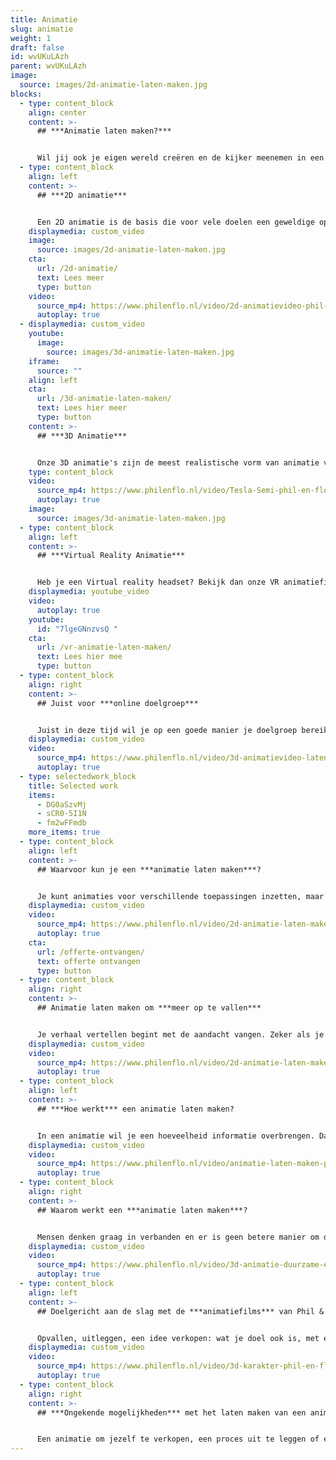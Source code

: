 ```yaml
---
title: Animatie
slug: animatie
weight: 1
draft: false
id: wvUKuLAzh
parent: wvUKuLAzh
image:
  source: images/2d-animatie-laten-maken.jpg
blocks:
  - type: content_block
    align: center
    content: >-
      ## ***Animatie laten maken?***


      Wil jij ook je eigen wereld creëren en de kijker meenemen in een verhaal die duidelijk, maar vooral interessant is om naar te kijken? Kies dan voor onze animatiefilms. Omdat animatiefilms zoveel van elkaar verschillen kies je hieronder uit 3D animatie, 2D animatie of VR animatie.
  - type: content_block
    align: left
    content: >-
      ## ***2D animatie***


      Een 2D animatie is de basis die voor vele doelen een geweldige oplossing biedt. In je eigen huisstijl, uniek op maat gemaakt door onze animatoren. Met een script die aansluit bij jouw wensen. Lees meer over 2D animaties.
    displaymedia: custom_video
    image:
      source: images/2d-animatie-laten-maken.jpg
    cta:
      url: /2d-animatie/
      text: Lees meer
      type: button
    video:
      source_mp4: https://www.philenflo.nl/video/2d-animatievideo-phil-en-flo.mp4
      autoplay: true
  - displaymedia: custom_video
    youtube:
      image:
        source: images/3d-animatie-laten-maken.jpg
    iframe:
      source: ""
    align: left
    cta:
      url: /3d-animatie-laten-maken/
      text: Lees hier meer
      type: button
    content: >-
      ## ***3D Animatie***


      Onze 3D animatie's zijn de meest realistische vorm van animatie vinden wij. Het kost wat meer tijd om te maken, maar het resultaat is verbluffend. Onze specialisten maken graag voor jou de meest gave 3D animaties!
    type: content_block
    video:
      source_mp4: https://www.philenflo.nl/video/Tesla-Semi-phil-en-flo.mp4
      autoplay: true
    image:
      source: images/3d-animatie-laten-maken.jpg
  - type: content_block
    align: left
    content: >-
      ## ***Virtual Reality Animatie***


      Heb je een Virtual reality headset? Bekijk dan onze VR animatiefilms eens! Deze oplossing biedt geweldige mogelijkheden als je echt wilt opvallen. Ook geweldig om te gebruiken op beurzen of tijdens presentaties!
    displaymedia: youtube_video
    video:
      autoplay: true
    youtube:
      id: "7lgeGNnzvsQ "
    cta:
      url: /vr-animatie-laten-maken/
      text: Lees hier mee
      type: button
  - type: content_block
    align: right
    content: >-
      ## Juist voor ***online doelgroep***


      Juist in deze tijd wil je op een goede manier je doelgroep bereiken die nu veel online is. Maar hoe? Laat een animatie maken door onze specialisten en verspreid deze onder je doelgroep. De juiste informatie verpakt op een creatieve heldere manier. Bel onze specialisten nu vrijblijvend. 085 -273 8331
    displaymedia: custom_video
    video:
      source_mp4: https://www.philenflo.nl/video/3d-animatievideo-laten-maken-phil-en-flo.mp4
      autoplay: true
  - type: selectedwork_block
    title: Selected work
    items:
      - DG0aSzvMj
      - sCR0-5I1N
      - fm2wFFmdb
    more_items: true
  - type: content_block
    align: left
    content: >-
      ## Waarvoor kun je een ***animatie laten maken***?


      Je kunt animaties voor verschillende toepassingen inzetten, maar allemaal hebben ze hetzelfde doel: een boodschap kort en duidelijk uitleggen. De animatie specialisten van Phil & Flo Creative Studio  zijn experts in het verpakken van een ingewikkelde boodschap in een heldere animatiefilm. Met visuele elementen maak je processen, vraagstukken en techniek inzichtelijk en begrijpelijk voor je doelgroep. Hierdoor voorkom je dat potentiële opdrachtgevers of klanten afhaken: integendeel, met een aantrekkelijke animatie worden ze juist enthousiast.
    displaymedia: custom_video
    video:
      source_mp4: https://www.philenflo.nl/video/2d-animatie-laten-maken-phil-en-flo2.mp4
      autoplay: true
    cta:
      url: /offerte-ontvangen/
      text: offerte ontvangen
      type: button
  - type: content_block
    align: right
    content: >-
      ## Animatie laten maken om ***meer op te vallen***


      Je verhaal vertellen begint met de aandacht vangen. Zeker als je reclame voor jezelf of een van je producten of diensten maakt, wil je niet massaal worden genegeerd door potentiële klanten. Met een visueel aantrekkelijke animatie val je op en wek je de interesse van je doelgroep. De creatieve ontwerpers van Phil & Flo kunnen hier uitstekend mee uit de voeten. Heb je een huisstijl? Dan zorgen wij dat je animatie hier perfect in past. Zo creëer je een herkenbare stijl die mensen niet snel zullen vergeten.
    displaymedia: custom_video
    video:
      source_mp4: https://www.philenflo.nl/video/2d-animatie-laten-maken-phil-en-flo-Phil-en-Flo.mp4
      autoplay: true
  - type: content_block
    align: left
    content: >-
      ## ***Hoe werkt*** een animatie laten maken?


      In een animatie wil je een hoeveelheid informatie overbrengen. Dat kan een ingewikkelde, technische uitleg zijn, of een heldere productpresentatie. In een animatie vertelt een voice-over stem deze informatie op een prettige toon, in iedere taal die je wilt, daarbij ondersteund door visuele elementen. Deze elementen maken het geheel niet alleen makkelijker te begrijpen: ze geven er vaak ook een luchtige, speelse toon aan. Zeker in combinatie met passende muziek. Zo creëren de specialisten van Phil & Flo een animatie die beter blijft hangen bij je doelgroep.
    displaymedia: custom_video
    video:
      source_mp4: https://www.philenflo.nl/video/animatie-laten-maken-phil-en-flo.mp4
      autoplay: true
  - type: content_block
    align: right
    content: >-
      ## Waarom werkt een ***animatie laten maken***?


      Mensen denken graag in verbanden en er is geen betere manier om die verbanden te leggen dan visueel. Met beeldelementen en animaties maken we de samenhang tussen onderdelen duidelijk. Met alleen tekst en uitleg bestaat het risico dat je doelgroep deze verbanden mist, en daardoor afhaakt. Gesproken uitleg, beeld en geluid gaan goed samen in een animatie: ze versterken elkaar. Door de synergie kan het menselijk brein veel makkelijker de belangrijke elementen oppikken waarvan je wilt dat je doelgroep ze onthoudt.
    displaymedia: custom_video
    video:
      source_mp4: https://www.philenflo.nl/video/3d-animatie-duurzame-energie.mp4
      autoplay: true
  - type: content_block
    align: left
    content: >-
      ## Doelgericht aan de slag met de ***animatiefilms*** van Phil & Flo


      Opvallen, uitleggen, een idee verkopen: wat je doel ook is, met een animatie lukt het altijd beter. Phil & Flo denkt met je mee van eerste concept tot het bereiken van je doelstellingen. Daarbij brengen we je boodschap in kaart en kijken we naar je doelgroep. Zo zorgen we ervoor dat de stijl en vorm van animatie optimaal werkt en er niets van je boodschap verloren gaat. Of je nu wilt overtuigen of informeren: met een aansprekende animatie klaar je de klus.
    displaymedia: custom_video
    video:
      source_mp4: https://www.philenflo.nl/video/3d-karakter-phil-en-flo.mp4
      autoplay: true
  - type: content_block
    align: right
    content: >-
      ## ***Ongekende mogelijkheden*** met het laten maken van een animatie


      Een animatie om jezelf te verkopen, een proces uit te leggen of een product te presenteren, kan op verschillende manieren. Er zijn verschillende concepten, tonen en stijlen om uit te kiezen. Dat zijn minstens net zo belangrijke gereedschappen als de moderne technieken waarmee we de animaties maken. Het zijn geen beperkingen, maar juist middelen om je doelgroep uit te breiden, en de effectiviteit van je boodschap te verhogen.
---
```

